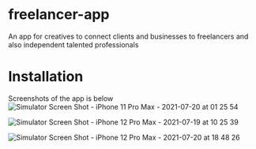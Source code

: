 # freelancer-app
An app for creatives to connect clients and businesses to freelancers and also independent talented professionals

# Installation


Screenshots of the app is below
![Simulator Screen Shot - iPhone 11 Pro Max - 2021-07-20 at 01 25 54](https://user-images.githubusercontent.com/42741527/126248317-97c1beca-e00f-4290-aced-3a42bce12346.png)

![Simulator Screen Shot - iPhone 12 Pro Max - 2021-07-19 at 10 25 39](https://user-images.githubusercontent.com/42741527/126207611-4abb949c-6c20-4429-8bab-2de45517ea7c.png)

![Simulator Screen Shot - iPhone 12 Pro Max - 2021-07-20 at 18 48 26](https://user-images.githubusercontent.com/42741527/126473917-e15f0ec1-55a9-4192-a201-611935aefa8b.png)
